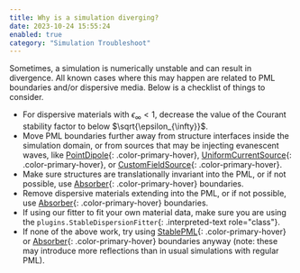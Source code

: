 ```yaml
---
title: Why is a simulation diverging?
date: 2023-10-24 15:55:24
enabled: true
category: "Simulation Troubleshoot"
---
```

Sometimes, a simulation is numerically unstable and can result in
divergence. All known cases where this may happen are related to PML
boundaries and/or dispersive media. Below is a checklist of things to
consider.

-   For dispersive materials with $\epsilon_{\infty} < 1$, decrease the
    value of the Courant stability factor to below
    $\sqrt{\epsilon_{\infty}}$.
-   Move PML boundaries further away from structure interfaces inside
    the simulation domain, or from sources that may be injecting
    evanescent waves, like [PointDipole](https://docs.flexcompute.com/projects/tidy3d/en/latest/_autosummary/tidy3d.PointDipole.html#tidy3d.PointDipole){: .color-primary-hover}, [UniformCurrentSource](https://docs.flexcompute.com/projects/tidy3d/en/latest/_autosummary/tidy3d.UniformCurrentSource.html#tidy3d.UniformCurrentSource){: .color-primary-hover}, or [CustomFieldSource](https://docs.flexcompute.com/projects/tidy3d/en/latest/_autosummary/tidy3d.CustomFieldSource.html#tidy3d.CustomFieldSource){: .color-primary-hover}.
-   Make sure structures are translationally invariant into the PML, or
    if not possible, use [Absorber](https://docs.flexcompute.com/projects/tidy3d/en/latest/_autosummary/tidy3d.Absorber.html#tidy3d.Absorber){: .color-primary-hover}
    boundaries.
-   Remove dispersive materials extending into the PML, or if not
    possible, use [Absorber](https://docs.flexcompute.com/projects/tidy3d/en/latest/_autosummary/tidy3d.Absorber.html#tidy3d.Absorber){: .color-primary-hover}
    boundaries.
-   If using our fitter to fit your own material data, make sure you are
    using the `plugins.StableDispersionFitter`{: .interpreted-text
    role="class"}.
-   If none of the above work, try using [StablePML](https://docs.flexcompute.com/projects/tidy3d/en/latest/_autosummary/tidy3d.StablePML.html#tidy3d.StablePML){: .color-primary-hover} or [Absorber](https://docs.flexcompute.com/projects/tidy3d/en/latest/_autosummary/tidy3d.Absorber.html#tidy3d.Absorber){: .color-primary-hover}
    boundaries anyway (note: these may introduce more reflections than
    in usual simulations with regular PML).

